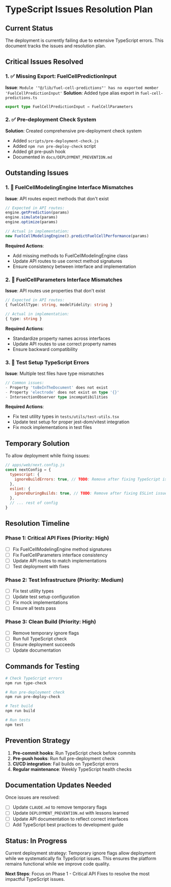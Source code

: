 # TypeScript Issues Resolution Plan

## Current Status

The deployment is currently failing due to extensive TypeScript errors. This document tracks the issues and resolution plan.

## Critical Issues Resolved

### 1. ✅ Missing Export: FuelCellPredictionInput
**Issue**: `Module '"@/lib/fuel-cell-predictions"' has no exported member 'FuelCellPredictionInput'`
**Solution**: Added type alias export in `fuel-cell-predictions.ts`
```typescript
export type FuelCellPredictionInput = FuelCellParameters
```

### 2. ✅ Pre-deployment Check System
**Solution**: Created comprehensive pre-deployment check system
- Added `scripts/pre-deployment-check.js`
- Added `npm run pre-deploy-check` script
- Added git pre-push hook
- Documented in `docs/DEPLOYMENT_PREVENTION.md`

## Outstanding Issues

### 1. 🔄 FuelCellModelingEngine Interface Mismatches
**Issue**: API routes expect methods that don't exist
```typescript
// Expected in API routes:
engine.getPrediction(params)
engine.simulate(params)
engine.optimize(params)

// Actual in implementation:
new FuelCellModelingEngine().predictFuelCellPerformance(params)
```

**Required Actions**:
- Add missing methods to FuelCellModelingEngine class
- Update API routes to use correct method signatures
- Ensure consistency between interface and implementation

### 2. 🔄 FuelCellParameters Interface Mismatches
**Issue**: API routes use properties that don't exist
```typescript
// Expected in API routes:
{ fuelCellType: string, modelFidelity: string }

// Actual in implementation:
{ type: string }
```

**Required Actions**:
- Standardize property names across interfaces
- Update API routes to use correct property names
- Ensure backward compatibility

### 3. 🔄 Test Setup TypeScript Errors
**Issue**: Multiple test files have type mismatches
```typescript
// Common issues:
- Property 'toBeInTheDocument' does not exist
- Property 'electrode' does not exist on type '{}'
- IntersectionObserver type incompatibilities
```

**Required Actions**:
- Fix test utility types in `tests/utils/test-utils.tsx`
- Update test setup for proper jest-dom/vitest integration
- Fix mock implementations in test files

## Temporary Solution

To allow deployment while fixing issues:

```javascript
// apps/web/next.config.js
const nextConfig = {
  typescript: {
    ignoreBuildErrors: true, // TODO: Remove after fixing TypeScript issues
  },
  eslint: {
    ignoreDuringBuilds: true, // TODO: Remove after fixing ESLint issues
  },
  // ... rest of config
}
```

## Resolution Timeline

### Phase 1: Critical API Fixes (Priority: High)
- [ ] Fix FuelCellModelingEngine method signatures
- [ ] Fix FuelCellParameters interface consistency
- [ ] Update API routes to match implementations
- [ ] Test deployment with fixes

### Phase 2: Test Infrastructure (Priority: Medium)
- [ ] Fix test utility types
- [ ] Update test setup configuration
- [ ] Fix mock implementations
- [ ] Ensure all tests pass

### Phase 3: Clean Build (Priority: High)
- [ ] Remove temporary ignore flags
- [ ] Run full TypeScript check
- [ ] Ensure deployment succeeds
- [ ] Update documentation

## Commands for Testing

```bash
# Check TypeScript errors
npm run type-check

# Run pre-deployment check
npm run pre-deploy-check

# Test build
npm run build

# Run tests
npm test
```

## Prevention Strategy

1. **Pre-commit hooks**: Run TypeScript check before commits
2. **Pre-push hooks**: Run full pre-deployment check
3. **CI/CD integration**: Fail builds on TypeScript errors
4. **Regular maintenance**: Weekly TypeScript health checks

## Documentation Updates Needed

Once issues are resolved:
- [ ] Update `CLAUDE.md` to remove temporary flags
- [ ] Update `DEPLOYMENT_PREVENTION.md` with lessons learned
- [ ] Update API documentation to reflect correct interfaces
- [ ] Add TypeScript best practices to development guide

## Status: In Progress

Current deployment strategy: Temporary ignore flags allow deployment while we systematically fix TypeScript issues. This ensures the platform remains functional while we improve code quality.

**Next Steps**: Focus on Phase 1 - Critical API Fixes to resolve the most impactful TypeScript issues.